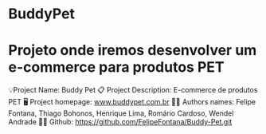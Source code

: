 # BuddyPet
Projeto onde iremos desenvolver um e-commerce para produtos PET
===============================================================
💡Project Name: Buddy Pet
📋 Project Description: E-commerce de produtos PET
🖥️ Project homepage: www.buddypet.com.br
👨‍💻 Authors names: Felipe Fontana, Thiago Bohonos, Henrique Lima, Romário Cardoso, Wendel Andrade
👨‍💻 Github: https://github.com/FelipeFontana/Buddy-Pet.git